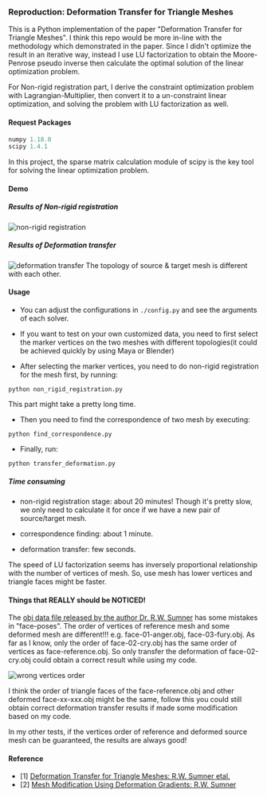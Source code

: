 ### Reproduction: Deformation Transfer for Triangle Meshes
This is a Python implementation of the paper "Deformation Transfer for Triangle Meshes".
I think this repo would be more in-line with the methodology which demonstrated in the paper.
Since I didn't optimize the result in an iterative way, instead I use LU factorization to obtain the 
Moore-Penrose pseudo inverse then calculate the optimal solution of the linear optimization problem.

For Non-rigid registration part, I derive the constraint optimization problem with Lagrangian-Multiplier, 
then convert it to a un-constraint linear optimization, and solving the problem with LU factorization
as well.
#### Request Packages
```python
numpy 1.18.0
scipy 1.4.1
```
In this project, the sparse matrix calculation module of scipy is the key tool for solving the linear 
optimization problem.

#### Demo
##### Results of Non-rigid registration
![non-rigid registration](https://images.algorithmic.cn/GitHub/images/deformation_transfer_demo1.jpg)

##### Results of Deformation transfer
![deformation transfer](https://images.algorithmic.cn/GitHub/images/deformation_transfer_demo2.jpg)
The topology of source & target mesh is different with each other.

#### Usage
- You can adjust the configurations in `./config.py` and see the arguments of each solver.

- If you want to test on your own customized data, you need to first select the marker vertices on the two meshes with
different topologies(it could be achieved quickly by using Maya or Blender)

- After selecting the marker vertices, you need to do non-rigid registration for the mesh first, by running:
```
python non_rigid_registration.py
```
This part might take a pretty long time.

- Then you need to find the correspondence of two mesh by executing:
```
python find_correspondence.py
```

- Finally, run:
```
python transfer_deformation.py
```

##### Time consuming
- non-rigid registration stage: about 20 minutes! Though it's pretty slow, we only need to calculate it for once if we
have a new pair of source/target mesh.

- correspondence finding: about 1 minute.

- deformation transfer: few seconds.

The speed of LU factorization seems has inversely proportional relationship with the number of vertices of mesh.
So, use mesh has lower vertices and triangle faces might be faster.

#### Things that REALLY should be NOTICED!
The [obj data file released by the author Dr. R.W. Sumner](http://people.csail.mit.edu/sumner/research/deftransfer/data.html)
has some mistakes in "face-poses". The order of vertices of reference mesh and some deformed mesh are different!!!
e.g. face-01-anger.obj, face-03-fury.obj. As far as I know, only the order of face-02-cry.obj has the same order of
vertices as face-reference.obj. So only transfer the deformation of face-02-cry.obj could obtain a correct result while
using my code.

![wrong vertices order](https://images.algorithmic.cn/GitHub/images/deformation_transfer_wrong_vts_order.png)

I think the order of triangle faces of the face-reference.obj and other deformed face-xx-xxx.obj might be the same, 
follow this you could still obtain correct deformation transfer results if made some modification based on my code.

In my other tests, if the vertices order of reference and deformed source mesh can be guaranteed, the results are always
good!


#### Reference
- [1] [Deformation Transfer for Triangle Meshes: R.W. Sumner etal.](https://dl.acm.org/doi/abs/10.1145/1015706.1015736)
- [2] [Mesh Modification Using Deformation Gradients: R.W. Sumner](https://dspace.mit.edu/handle/1721.1/34025)